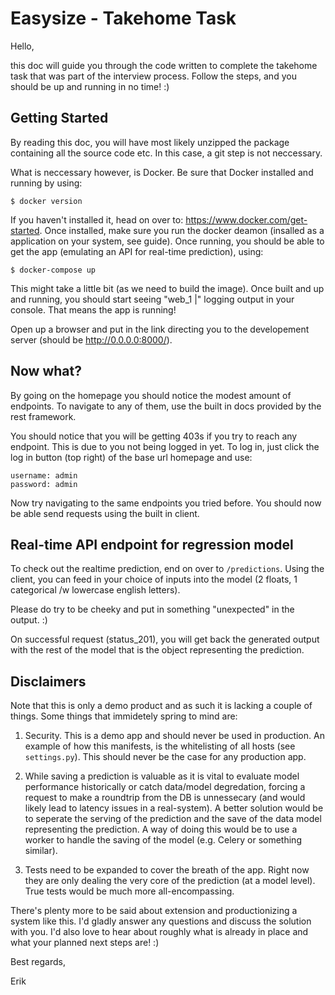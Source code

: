 # Easysize - Takehome Task

Hello,

this doc will guide you through the code written to complete the takehome task that was part of the interview process. Follow the steps, and you should be up and running in no time! :)


## Getting Started

By reading this doc, you will have most likely unzipped the package containing all the source code etc. In this case, a git step is not neccessary.

What is neccessary however, is Docker. Be sure that Docker installed and running by using:

    $ docker version

If you haven't installed it, head on over to: https://www.docker.com/get-started. Once installed, make sure you run the docker deamon (insalled as a application on your system, see guide). Once running, you should be able to get the app (emulating an API for real-time prediction), using:

    $ docker-compose up

This might take a little bit (as we need to build the image). Once built and up and running, you should start seeing "web_1   |" logging output in your console. That means the app is running! 

Open up a browser and put in the link directing you to the developement server (should be http://0.0.0.0:8000/). 

## Now what?

By going on the homepage you should notice the modest amount of endpoints. To navigate to any of them, use the built in docs provided by the rest framework.

You should notice that you will be getting 403s if you try to reach any endpoint. This is due to you not being logged in yet. To log in, just click the log in button (top right) of the base url homepage and use:

    username: admin
    password: admin

Now try navigating to the same endpoints you tried before. You should now be able send requests using the built in client. 

## Real-time API endpoint for regression model

To check out the realtime prediction, end on over to <code>/predictions</code>. Using the client, you can feed in your choice of inputs into the model (2 floats, 1 categorical /w lowercase english letters).

Please do try to be cheeky and put in something "unexpected" in the output. :)

On successful request (status_201), you will get back the generated output with the rest of the model that is the object representing the prediction.

## Disclaimers

Note that this is only a demo product and as such it is lacking a couple of things. Some things that immidetely spring to mind are:

1. Security. This is a demo app and should never be used in production. An example of how this manifests, is the whitelisting of all hosts (see <code>settings.py</code>). This should never be the case for any production app.

2. While saving a prediction is valuable as it is vital to evaluate model performance historically or catch data/model degredation, forcing a request to make a roundtrip from the DB is unnessecary (and would likely lead to latency issues in a real-system). A better solution would be to seperate the serving of the prediction and the save of the data model representing the prediction. A way of doing this would be to use a worker to handle the saving of the model (e.g. Celery or something similar).

3. Tests need to be expanded to cover the breath of the app. Right now they are only dealing the very core of the prediction (at a model level). True tests would be much more all-encompassing.

There's plenty more to be said about extension and productionizing a system like this. I'd gladly answer any questions and discuss the solution with you. I'd also love to hear about roughly what is already in place and what your planned next steps are! :)

Best regards,

Erik

